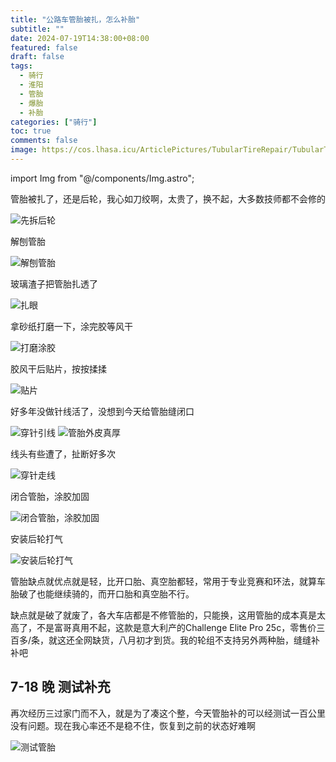 ```yaml
---
title: "公路车管胎被扎，怎么补胎"
subtitle: ""
date: 2024-07-19T14:38:00+08:00
featured: false
draft: false
tags:
  - 骑行
  - 淮阳
  - 管胎
  - 爆胎
  - 补胎
categories: ["骑行"]
toc: true
comments: false
image: https://cos.lhasa.icu/ArticlePictures/TubularTireRepair/TubularTireRepair.jpg_81
---
```


import Img from "@/components/Img.astro";

管胎被扎了，还是后轮，我心如刀绞啊，太贵了，换不起，大多数技师都不会修的

<Img src="20240718143947.jpg" alt="先拆后轮" />

解刨管胎

<Img src="cc9a297937f92440c3d0eec0ce93932.jpg" alt="解刨管胎" />

玻璃渣子把管胎扎透了

<Img src="202407181439481.jpg" alt="扎眼" />

拿砂纸打磨一下，涂完胶等风干

<Img src="202407181439482.jpg" alt="打磨涂胶" />

胶风干后贴片，按按揉揉

<Img src="20240718143949.jpg" alt="贴片" />

好多年没做针线活了，没想到今天给管胎缝闭口

<Img src="202407181439491.jpg" alt="穿针引线" />

<Img src="202407181439492.jpg" alt="管胎外皮真厚" />

线头有些遭了，扯断好多次

<Img src="202407181439493.jpg" alt="穿针走线" />

闭合管胎，涂胶加固

<Img src="20240718143950.jpg" alt="闭合管胎，涂胶加固" />

安装后轮打气

<Img src="20240718143919.jpg" alt="安装后轮打气" />

管胎缺点就优点就是轻，比开口胎、真空胎都轻，常用于专业竞赛和环法，就算车胎破了也能继续骑的，而开口胎和真空胎不行。

缺点就是破了就废了，各大车店都是不修管胎的，只能换，这用管胎的成本真是太高了，不是富哥真用不起，这款是意大利产的Challenge Elite Pro 25c，零售价三百多/条，就这还全网缺货，八月初才到货。我的轮组不支持另外两种胎，缝缝补补吧

## 7-18 晚 测试补充

再次经历三过家门而不入，就是为了凑这个整，今天管胎补的可以经测试一百公里没有问题。现在我心率还不是稳不住，恢复到之前的状态好难啊

<Img src="21957e908521d8e718c6661e9b79a51.jpg" alt="测试管胎" exif={false} />